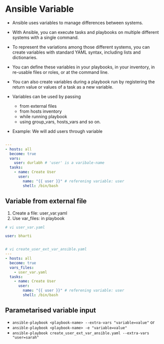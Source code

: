 # Ansible Variable

- Ansible uses variables to manage differences between systems. 
- With Ansible, you can execute tasks and playbooks on multiple different systems with a single command. 
- To represent the variations among those different systems, you can create variables with standard YAML syntax, including lists and dictionaries. 
- You can define these variables in your playbooks, in your inventory, in re-usable files or roles, or at the command line.
-  You can also create variables during a playbook run by registering the return value or values of a task as a new variable.

- Variables can be used by passing
  - from external files
  - from hosts inventory
  - while running playbook
  - using group_vars, hosts_vars and so on.

- Example: We will add users through variable

```yaml

---
- hosts: all
  become: true
  vars:
    user: durlabh # 'user' is a varibale-name
  tasks:
    - name: Create User
      user: 
        name: "{{ user }}" # referening variable: user
        shell: /bin/bash

```

## Variable from external file

1. Create a file: user_var.yaml
2. Use var_files: in playbook

```yaml
# vi user_var.yaml

user: bharti

```

```yaml

# vi create_user_ext_var_ansible.yaml
---
- hosts: all
  become: true
  vars_files:
    - user_var.yaml
  tasks:
    - name: Create User
      user: 
        name: "{{ user }}" # referening variable: user
        shell: /bin/bash

```

## Parametarised variable input

- ` ansible-playbook <playbook-name> --extra-vars "variable=value" ` or
- ` ansible-playbook <playbook-name> -e "variable=value" `
- ` ansible-playbook create_user_ext_var_ansible.yaml --extra-vars "user=sarah" ` 